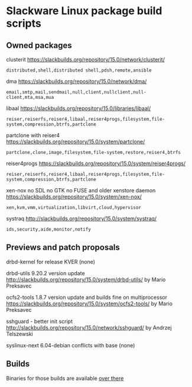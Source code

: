 # Slackware Linux package build scripts

## Owned packages

clusterit
https://slackbuilds.org/repository/15.0/network/clusterit/

    distributed,shell,distributed shell,pdsh,remote,ansible

dma
https://slackbuilds.org/repository/15.0/network/dma/

    email,smtp,mail,sendmail,null,client,nullclient,null-client,mta,msa,mua

libaal
https://slackbuilds.org/repository/15.0/libraries/libaal/

    reiser,reiserfs,reiser4,libaal,reiser4progs,filesystem,file-system,compression,btrfs,partclone

partclone with reiser4
https://slackbuilds.org/repository/15.0/system/partclone/

    partclone,clone,image,filesystem,file-system,restore,reiser4,btrfs

reiser4progs
https://slackbuilds.org/repository/15.0/system/reiser4progs/

    reiser,reiserfs,reiser4,libaal,reiser4progs,filesystem,file-system,compression,btrfs,partclone

xen-nox no SDL no GTK no FUSE and older xenstore daemon
https://slackbuilds.org/repository/15.0/system/xen-nox/

    xen,kvm,vmm,virtualization,libvirt,cloud,hypervisor

systraq
http://slackbuilds.org/repository/15.0/system/systraq/

    ids,security,aide,monitor,notify

## Previews and patch proposals

drbd-kernel for release KVER
(none)

drbd-utils 9.20.2 version update
http://slackbuilds.org/repository/15.0/system/drbd-utils/
by Mario Preksavec

<!--
keepalived by Marek Wodzinski - re-enable nftables and libipset
http://slackbuilds.org/repository/15.0/network/keepalived/

    ha,high availability,health check,lvs,load balance,vrrp,carp
-->

ocfs2-tools 1.8.7 version update and builds fine on multiprocessor
https://slackbuilds.org/repository/15.0/system/ocfs2-tools/
by Mario Preksavec

sshguard - better init script
http://slackbuilds.org/repository/15.0/network/sshguard/
by Andrzej Telszewski

syslinux-next 6.04-debian conflicts with base
(none)

## Builds

Binaries for those builds are available [over there](https://lab.nethence.com/slackpkgs/)

<!--
	libvirt-preview		-- updated version (meson build)
	python3-ninja
	python3-skbuild
	urlgrabber-preview	-- updated version
				-- vs. https://slackbuilds.org/repository/15.0/network/urlgrabber/

Linux-HA [reloaded](https://pub.nethence.com/server/linuxha-oldschool)

	cluster-glue
	heartbeat
	resource-agents
	fence-agents

    cluster,clusterlabs,linuxha,linux-ha,clusterlabs,HA,high-availability,high availability,fault-tolerance,fault tolerance,load-balancing,load balancing
-->


